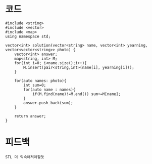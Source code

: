 # 코드

    #include <string>
    #include <vector>
    #include <map>
    using namespace std;

    vector<int> solution(vector<string> name, vector<int> yearning, vector<vector<string>> photo) {
        vector<int> answer;
        map<string, int> M;
        for(int i=0; i<name.size();i++){
            M.insert(pair<string,int>(name[i], yearning[i]));
        }
        
        for(auto names: photo){
            int sum=0;
            for(auto name : names){
                if(M.find(name)!=M.end()) sum+=M[name];
            }
            answer.push_back(sum);
        }
        
        return answer;
    }

# 피드백

    STL 더 익숙해져야할듯